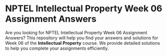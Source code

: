 # NPTEL Intellectual Property Week 06 Assignment Answers

Are you looking for NPTEL Intellectual Property Week 06 Assignment Answers? This repository will help you find your answers and solutions for Week 06 of the **Intellectual Property** course. We provide detailed solutions to help you complete your assignments efficiently.